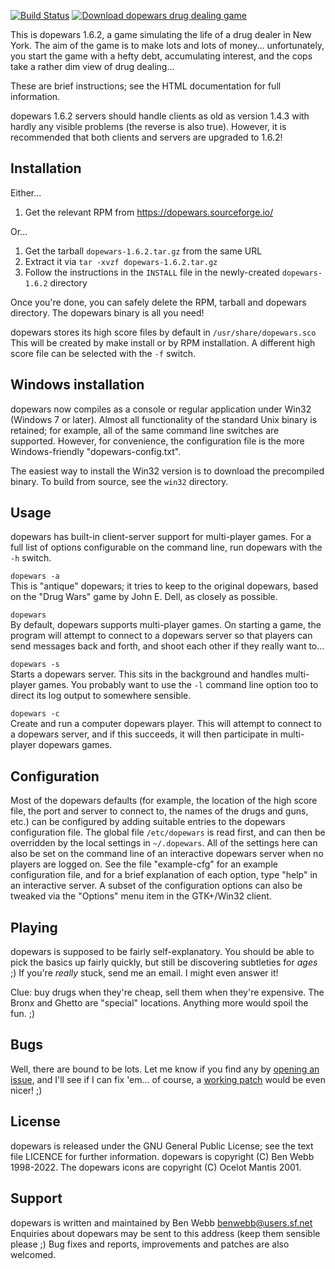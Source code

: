 [![Build Status](https://github.com/benmwebb/dopewars/workflows/build/badge.svg?branch=develop)](https://github.com/benmwebb/dopewars/actions?query=workflow%3Abuild)
[![Download dopewars drug dealing game](https://img.shields.io/sourceforge/dt/dopewars.svg)](https://dopewars.sourceforge.io/download.html)

This is dopewars 1.6.2, a game simulating the life of a drug dealer in
New York. The aim of the game is to make lots and lots of money...
unfortunately, you start the game with a hefty debt, accumulating interest,
and the cops take a rather dim view of drug dealing...

These are brief instructions; see the HTML documentation for full information.

dopewars 1.6.2 servers should handle clients as old as version 1.4.3 with
hardly any visible problems (the reverse is also true). However, it is
recommended that both clients and servers are upgraded to 1.6.2!

## Installation

Either...

1. Get the relevant RPM from https://dopewars.sourceforge.io/
   
Or...

1. Get the tarball `dopewars-1.6.2.tar.gz` from the same URL
2. Extract it via `tar -xvzf dopewars-1.6.2.tar.gz`
3. Follow the instructions in the `INSTALL` file in the newly-created
   `dopewars-1.6.2` directory

Once you're done, you can safely delete the RPM, tarball and dopewars
directory. The dopewars binary is all you need!

dopewars stores its high score files by default in `/usr/share/dopewars.sco`
This will be created by make install or by RPM installation. A different high 
score file can be selected with the `-f` switch.

## Windows installation

dopewars now compiles as a console or regular application under Win32 (Windows 7
or later). Almost all functionality of the standard Unix binary is retained;
for example, all of the same command line switches are supported. However, for
convenience, the configuration file is the more Windows-friendly
"dopewars-config.txt".

The easiest way to install the Win32 version is to download the precompiled
binary. To build from source, see the `win32` directory.

## Usage

dopewars has built-in client-server support for multi-player games. For a
full list of options configurable on the command line, run dopewars with
the `-h` switch.

`dopewars -a`  
This is "antique" dopewars; it tries to keep to the original dopewars, based
on the "Drug Wars" game by John E. Dell, as closely as possible.

`dopewars`  
By default, dopewars supports multi-player games. On starting a game, the
program will attempt to connect to a dopewars server so that players can send
messages back and forth, and shoot each other if they really want to...

`dopewars -s`  
Starts a dopewars server. This sits in the background and handles multi-player
games. You probably want to use the `-l` command line option too to direct its
log output to somewhere sensible.

`dopewars -c`  
Create and run a computer dopewars player. This will attempt to connect
to a dopewars server, and if this succeeds, it will then participate in
multi-player dopewars games.

## Configuration

Most of the dopewars defaults (for example, the location of the high score file,
the port and server to connect to, the names of the drugs and guns, etc.) can be
configured by adding suitable entries to the dopewars configuration file. The
global file `/etc/dopewars` is read first, and can then be overridden by
the local settings in `~/.dopewars`. All of the settings here can also be
set on the command line of an interactive dopewars server when no players
are logged on. See the file "example-cfg" for an example configuration file,
and for a brief explanation of each option, type "help" in an interactive
server. A subset of the configuration options can also be tweaked via the
"Options" menu item in the GTK+/Win32 client.

## Playing

dopewars is supposed to be fairly self-explanatory. You should be able to 
pick the basics up fairly quickly, but still be discovering subtleties for 
_ages_ ;) If you're _really_ stuck, send me an email. I might even answer it!

Clue: buy drugs when they're cheap, sell them when they're expensive. The Bronx
and Ghetto are "special" locations. Anything more would spoil the fun. ;)

## Bugs

Well, there are bound to be lots. Let me know if you find any by
[opening an issue](https://github.com/benmwebb/dopewars/issues), and I'll see
if I can fix 'em... of course, a
[working patch](https://github.com/benmwebb/dopewars/pulls) would be even
nicer! ;)

## License

dopewars is released under the GNU General Public License; see the text file
LICENCE for further information. dopewars is copyright (C) Ben Webb 1998-2022.
The dopewars icons are copyright (C) Ocelot Mantis 2001.

## Support

dopewars is written and maintained by Ben Webb <benwebb@users.sf.net>  
Enquiries about dopewars may be sent to this address (keep them sensible 
please ;) Bug fixes and reports, improvements and patches are also welcomed.
